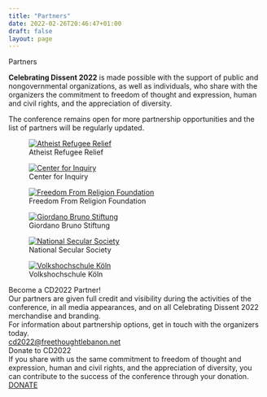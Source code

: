 ```yaml
---
title: "Partners"
date: 2022-02-26T20:46:47+01:00
draft: false
layout: page
---
```


<div class="title">Partners</div>

<div class="partners-blurb">
<p><strong>Celebrating Dissent 2022</strong> is made possible with the support of public and nongovernmental organizations, as well as individuals, who share with the organizers the commitment to freedom of thought and expression, human and civil rights, and the appreciation of diversity. </p>
<p>The conference remains open for more partnership opportunities and the list of partners will be regularly updated.</p>
</div>

<div id="partner-logos">
	<div>
	<div class="partner-logo partner1"><figure><a target="_blank" href="https://atheist-refugees.com/en/"><img src="/partners/partners_arr.jpg" alt="Atheist Refugee Relief"></a><figcaption>Atheist Refugee Relief</figcaption></figure></div>
	<div class="partner-logo partner2"><figure><a target="_blank" href="https://centerforinquiry.org/"><img src="/partners/Partners_cfi.jpg" alt="Center for Inquiry"></a><figcaption>Center for Inquiry</figcaption></figure></div>
	<div class="partner-logo partner3"><figure><a target="_blank" href="https://ffrf.org/"><img src="/partners/partners_ffrf.jpg" alt="Freedom From Religion Foundation"></a><figcaption>Freedom From Religion Foundation</figcaption></figure></div>
	</div>
	<div>
	<div class="partner-logo partner4"><figure><a target="_blank" href="https://www.giordano-bruno-stiftung.de/en"><img src="/partners/partners_gbs.jpg" alt="Giordano Bruno Stiftung"></a><figcaption>Giordano Bruno Stiftung</figcaption></figure></div>
	<div class="partner-logo partner5"><figure><a target="_blank" href="https://www.secularism.org.uk/"><img src="/partners/partners_nss.jpg" alt="National Secular Society"></a><figcaption>National Secular Society</figcaption></figure></div>
	<div class="partner-logo partner6"><figure><a target="_blank" href="https://vhs-koeln.de/"><img src="/partners/partners_vhs.jpg" alt="Volkshochschule Köln"></a><figcaption>Volkshochschule Köln</figcaption></figure></div>
	</div>
</div>
<div class="line"></div>
<div class="partner-boxes">
<div id="become-partner" class="bg-purple">
	<div>
	<div class="title">Become a CD2022 Partner!</div>
	<div class="text">Our partners are given full credit and visibility during the activities of the conference, in all media appearances, and on all Celebrating Dissent 2022 merchandise and branding.</div>
	<div>For information about partnership options, get in touch with the organizers today.</div>
	<a class="barid" href="mailto:cd2022@freethoughtlebanon.net">cd2022@freethoughtlebanon.net</a>
	</div>
</div>

<div id="donate-box" class="border-purple">
	<div>
	<div class="title">Donate to CD2022</div>
	<div class="text">If you share with us the same commitment to freedom of thought and expression, human and civil rights, and the appreciation of diversity, you can contribute to the success of the conference through your donation.</div>
	<a class="button" target="_blank" href="https://www.paypal.com/donate/?hosted_button_id=8K5YV9UHGFUAC">DONATE</a><br>
	</div>
</div>

</div>
